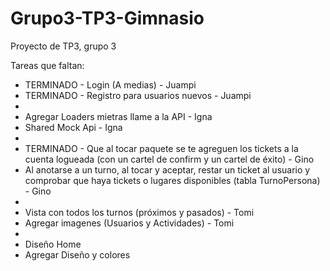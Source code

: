 # Grupo3-TP3-Gimnasio
Proyecto de TP3, grupo 3

Tareas que faltan:  
- TERMINADO - Login (A medias) - Juampi
- TERMINADO - Registro para usuarios nuevos - Juampi
-
- Agregar Loaders mietras llame a la API - Igna
- Shared Mock Api - Igna
-
- TERMINADO - Que al tocar paquete se te agreguen los tickets a la cuenta logueada (con un cartel de confirm y un cartel de éxito) - Gino
- Al anotarse a un turno, al tocar y aceptar, restar un ticket al usuario y comprobar que haya tickets o lugares disponibles (tabla TurnoPersona) - Gino
-
- Vista con todos los turnos (próximos y pasados) - Tomi
- Agregar imagenes (Usuarios y Actividades) - Tomi 
-
- Diseño Home
- Agregar Diseño y colores


